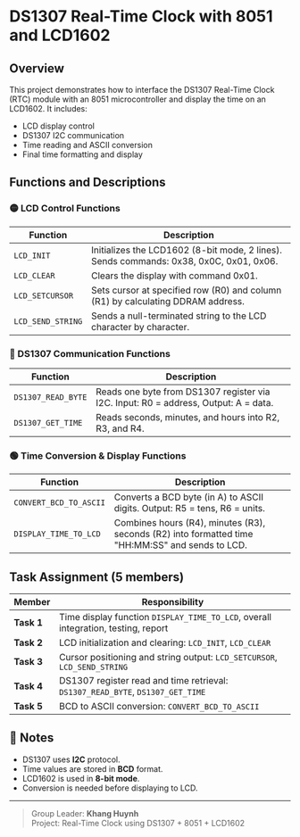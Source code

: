 
# DS1307 Real-Time Clock with 8051 and LCD1602

##  Overview
This project demonstrates how to interface the DS1307 Real-Time Clock (RTC) module with an 8051 microcontroller and display the time on an LCD1602. It includes:

- LCD display control
- DS1307 I2C communication
- Time reading and ASCII conversion
- Final time formatting and display

##  Functions and Descriptions

### 🟡 LCD Control Functions
| Function | Description |
|----------|-------------|
| `LCD_INIT` | Initializes the LCD1602 (8-bit mode, 2 lines). Sends commands: 0x38, 0x0C, 0x01, 0x06. |
| `LCD_CLEAR` | Clears the display with command 0x01. |
| `LCD_SETCURSOR` | Sets cursor at specified row (R0) and column (R1) by calculating DDRAM address. |
| `LCD_SEND_STRING` | Sends a null-terminated string to the LCD character by character. |

### 🔵 DS1307 Communication Functions
| Function | Description |
|----------|-------------|
| `DS1307_READ_BYTE` | Reads one byte from DS1307 register via I2C. Input: R0 = address, Output: A = data. |
| `DS1307_GET_TIME` | Reads seconds, minutes, and hours into R2, R3, and R4. |

### 🟢 Time Conversion & Display Functions
| Function | Description |
|----------|-------------|
| `CONVERT_BCD_TO_ASCII` | Converts a BCD byte (in A) to ASCII digits. Output: R5 = tens, R6 = units. |
| `DISPLAY_TIME_TO_LCD` | Combines hours (R4), minutes (R3), seconds (R2) into formatted time "HH:MM:SS" and sends to LCD. |

##  Task Assignment (5 members)
| Member | Responsibility |
|--------|----------------|
| **Task 1** | Time display function `DISPLAY_TIME_TO_LCD`, overall integration, testing, report |
| **Task 2** | LCD initialization and clearing: `LCD_INIT`, `LCD_CLEAR` |
| **Task 3** | Cursor positioning and string output: `LCD_SETCURSOR`, `LCD_SEND_STRING` |
| **Task 4** | DS1307 register read and time retrieval: `DS1307_READ_BYTE`, `DS1307_GET_TIME` |
| **Task 5** | BCD to ASCII conversion: `CONVERT_BCD_TO_ASCII` |

## 📎 Notes
- DS1307 uses **I2C** protocol.
- Time values are stored in **BCD** format.
- LCD1602 is used in **8-bit mode**.
- Conversion is needed before displaying to LCD.

---

>  Group Leader: **Khang Huynh**  
>  Project: Real-Time Clock using DS1307 + 8051 + LCD1602
